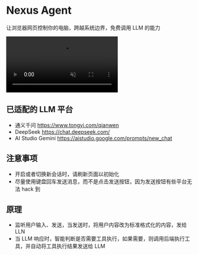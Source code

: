 # Nexus Agent

让浏览器网页控制你的电脑，跨越系统边界，免费调用 LLM 的能力

<video muted autoplay controls src="https://github.com/user-attachments/assets/17d127dd-553f-4185-8463-8f6344e36f94" title="项目功能演示"></video>

## 已适配的 LLM 平台

- 通义千问 https://www.tongyi.com/qianwen
- DeepSeek https://chat.deepseek.com/
- AI Studio Gemini https://aistudio.google.com/prompts/new_chat

## 注意事项

- 开启或者切换新会话时，请刷新页面以初始化
- 尽量使用键盘回车发送消息，而不是点击发送按钮，因为发送按钮有些平台无法 hack 到

## 原理

- 监听用户输入、发送，当发送时，将用户内容改为标准格式化的内容，发给 LLN
- 当 LLM 响应时，智能判断是否需要工具执行，如果需要，则调用后端执行工具，并自动将工具执行结果发送给 LLM

